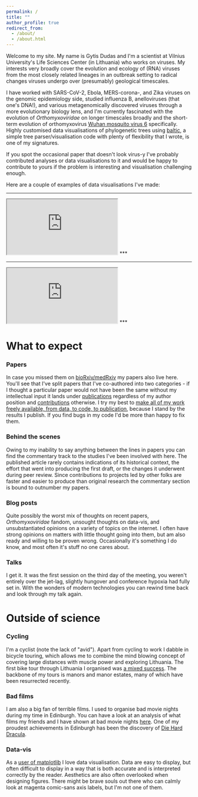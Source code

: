 ```yaml
---
permalink: /
title: ""
author_profile: true
redirect_from: 
  - /about/
  - /about.html
---
```


Welcome to my site.
My name is Gytis Dudas and I'm a scientist at Vilnius University's Life Sciences Center (in Lithuania) who works on viruses.
My interests very broadly cover the evolution and ecology of (RNA) viruses from the most closely related lineages in an outbreak setting to radical changes viruses undergo over (presumably) geological timescales.

I have worked with SARS-CoV-2, Ebola, MERS-corona-, and Zika viruses on the genomic epidemiology side, studied influenza B, anelloviruses (that one's DNA!), and various metagenomically discovered viruses through a more evolutionary biology lens, and I'm currently fascinated with the evolution of _Orthomyxoviridae_ on longer timescales broadly and the short-term evolution of orthomyxovirus [Wuhan mosquito virus 6](https://journals.asm.org/doi/10.1128/jvi.01056-23) specifically.
Highly customised data visualisations of phylogenetic trees using [baltic](https://github.com/evogytis/baltic), a simple tree parser/visualisation code with plenty of flexibility that I wrote, is one of my signatures.

If you spot the occasional paper that doesn't look virus-y I've probably contributed analyses or data visualisations to it and would be happy to contribute to yours if the problem is interesting and visualisation challenging enough.

Here are a couple of examples of data visualisations I've made:

***
<iframe class="embed-responsive-item" src="https://www.youtube.com/embed/knxq4u4hu78"></iframe>
***

***
<iframe class="embed-responsive-item" src="https://www.youtube.com/embed/j4Ut4krp8GQ"></iframe>
***

What to expect
======

### Papers
In case you missed them on [bioRxiv/medRxiv](https://www.biorxiv.org/search/author1%3AGytis%2BDudas%20jcode%3Amedrxiv%7C%7Cbiorxiv%20numresults%3A75%20sort%3Apublication-date%20direction%3Adescending%20format_result%3Astandard) my papers also live here.
You'll see that I've split papers that I've co-authored into two categories - if I thought a particular paper would not have been the same without my intellectual input it lands under [publications](https://evogytis.github.io/publications/) regardless of my author position and [contributions](https://evogytis.github.io/contributions/) otherwise.
I try my best to [make all of my work freely available, from data, to code, to publication](https://github.com/evogytis), because I stand by the results I publish.
If you find bugs in my code I'd be more than happy to fix them.

### Behind the scenes
Owing to my inability to say anything between the lines in papers you can find the commentary track to the studies I've been involved with here.
The published article rarely contains indications of its historical context, the effort that went into producing the first draft, or the changes it underwent during peer review.
Since contributions to projects led by other folks are faster and easier to produce than original research the commentary section is bound to outnumber my papers.

### Blog posts
Quite possibly the worst mix of thoughts on recent papers, _Orthomyxoviridae_ fandom, unsought thoughts on data-vis, and unsubstantiated opinions on a variety of topics on the internet.
I often have strong opinions on matters with little thought going into them, but am also ready and willing to be proven wrong.
Occasionally it's something I do know, and most often it's stuff no one cares about.

### Talks
I get it.
It was the first session on the third day of the meeting, you weren't entirely over the jet-lag, slightly hungover and conference hypoxia had fully set in.
With the wonders of modern technologies you can rewind time back and look through my talk again.

Outside of science
======

### Cycling
I'm a cyclist (note the lack of "avid").
Apart from cycling to work I dabble in bicycle touring, which allows me to combine the mind blowing concept of covering large distances with muscle power and exploring Lithuania.
The first bike tour through Lithuania I organised was [a mixed success](https://goo.gl/photos/1Ch3CPdShSkgAqDfA).
The backbone of my tours is manors and manor estates, many of which have been resurrected recently.

### Bad films
I am also a big fan of terrible films.
I used to organise bad movie nights during my time in Edinburgh.
You can have a look at an analysis of what films my friends and I have shown at bad movie nights [here](https://github.com/evogytis/ShMDb/blob/master/Birdemic%20aka%20scripts/ShMDb%20analysis.ipynb).
One of my proudest achievements in Edinburgh has been the discovery of [Die Hard Dracula](http://www.imdb.com/title/tt0162930/).

### Data-vis
As a [user of matplotlib](https://twitter.com/SciPyConf/status/1019954110815227910) I love data visualisation.
Data are easy to display, but often difficult to display in a way that is both accurate and is interpreted correctly by the reader.
Aesthetics are also often overlooked when designing figures.
There might be brave souls out there who can calmly look at magenta comic-sans axis labels, but I'm not one of them.
